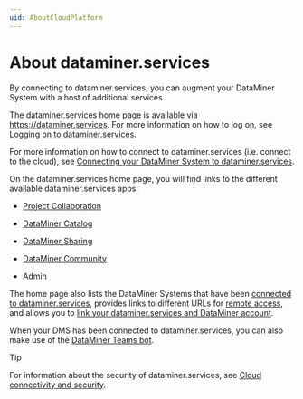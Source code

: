 ```yaml
---
uid: AboutCloudPlatform
---
```


# About dataminer.services

By connecting to dataminer.services, you can augment your DataMiner System with a host of additional services.

The dataminer.services home page is available via <https://dataminer.services>. For more information on how to log on, see [Logging on to dataminer.services](xref:Logging_on_to_the_DataMiner_Cloud_Platform).

For more information on how to connect to dataminer.services (i.e. connect to the cloud), see [Connecting your DataMiner System to dataminer.services](xref:Connecting_your_DataMiner_System_to_the_cloud).

On the dataminer.services home page, you will find links to the different available dataminer.services apps:

- [Project Collaboration](xref:Collaboration)

- [DataMiner Catalog](xref:Catalog)

- [DataMiner Sharing](xref:Sharing)

- [DataMiner Community](xref:Community)

- [Admin](xref:CloudAdminApp)

The home page also lists the DataMiner Systems that have been [connected to dataminer.services](xref:Connecting_your_DataMiner_System_to_the_cloud), provides links to different URLs for [remote access](xref:Cloud_Remote_Access), and allows you to [link your dataminer.services and DataMiner account](xref:Linking_your_DataMiner_and_DCP_account).

When your DMS has been connected to dataminer.services, you can also make use of the [DataMiner Teams bot](xref:DataMiner_Teams_bot).

> [!TIP]
> For information about the security of dataminer.services, see [Cloud connectivity and security](xref:Cloud_connectivity_and_security).
